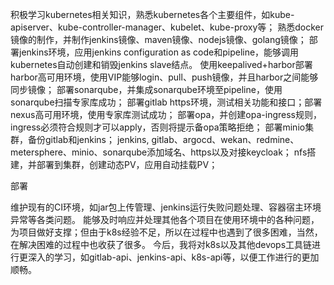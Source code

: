 

积极学习kubernetes相关知识，熟悉kubernetes各个主要组件，如kube-apiserver、kube-controller-manager、kubelet、kube-proxy等；
熟悉docker镜像的制作，并制作jenkins镜像、maven镜像、nodejs镜像、golang镜像；
部署jenkins环境，应用jenkins configuration as code和pipeline，能够调用kubernetes自动创建和销毁jenkins slave结点。
使用keepalived+harbor部署harbor高可用环境，使用VIP能够login、pull、push镜像，并且harbor之间能够同步镜像；
部署sonarqube，并集成sonarqube环境至pipeline，使用sonarqube扫描专家库成功；
部署gitlab https环境，测试相关功能和接口；部署nexus高可用环境，使用专家库测试成功；
部署opa，并创建opa-ingress规则，ingress必须符合规则才可以apply，否则将提示备opa策略拒绝；
部署minio集群，备份gitlab和jenkins；
jenkins, gitlab、argocd、wekan、redmine、metersphere、minio、sonarqube添加域名、https以及对接keycloak；
nfs搭建，并部署到集群，创建动态PV，应用自动挂载PV；

 部署

维护现有的CI环境，如jar包上传管理、jenkins运行失败问题处理、容器宿主环境异常等各类问题。
能够及时响应并处理其他各个项目在使用环境中的各种问题，为项目做好支撑；但由于k8s经验不足，所以在过程中也遇到了很多困难，当然，在解决困难的过程中也收获了很多。
今后，我将对k8s以及其他devops工具链进行更深入的学习，如gitlab-api、jenkins-api、k8s-api等，以便工作进行的更加顺畅。 